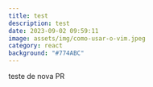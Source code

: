 ```yaml
---
title: test
description: test
date: 2023-09-02 09:59:11
image: assets/img/como-usar-o-vim.jpeg
category: react
background: "#774ABC"
---
```

t﻿este de nova PR